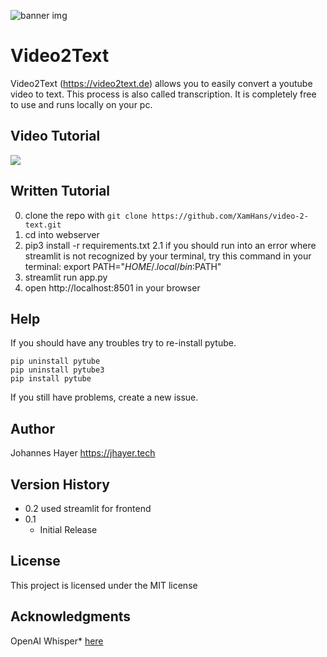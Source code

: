 ![banner img](https://i.ibb.co/4tzG9LY/Video2-Text-Banner.png)


# Video2Text

Video2Text (https://video2text.de) allows you to easily convert a youtube video to text. This process is also called transcription.
It is completely free to use and runs locally on your pc.


## Video Tutorial

[![](https://markdown-videos-api.jorgenkh.no/youtube/b9oyBebJCK0)](https://youtu.be/b9oyBebJCK0)


## Written Tutorial

0. clone the repo with `git clone https://github.com/XamHans/video-2-text.git`
1. cd into webserver
2. pip3 install -r requirements.txt
2.1 if you should run into an error where streamlit is not recognized by your terminal, try this command in your terminal: export PATH="$HOME/.local/bin:$PATH"
4. streamlit run app.py
5. open http://localhost:8501 in your browser

## Help

If you should have any troubles try to re-install pytube.
```
pip uninstall pytube
pip uninstall pytube3
pip install pytube
```
If you still have problems, create a new issue.

## Author

Johannes Hayer
https://jhayer.tech

## Version History

- 0.2
  used streamlit for frontend
- 0.1
  - Initial Release

## License

This project is licensed under the MIT license

## Acknowledgments

OpenAI Whisper\* [here](https://github.com/openai/whisper)
